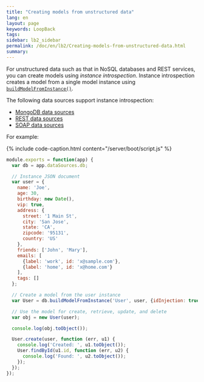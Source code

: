 ```yaml
---
title: "Creating models from unstructured data"
lang: en
layout: page
keywords: LoopBack
tags:
sidebar: lb2_sidebar
permalink: /doc/en/lb2/Creating-models-from-unstructured-data.html
summary:
---
```


For unstructured data such as that in NoSQL databases and REST services, you can create models using _instance introspection_.
Instance introspection creates a model from a single model instance using
[`buildModelFromInstance()`](http://apidocs.strongloop.com/loopback-datasource-juggler/#datasource-prototype-buildmodelfrominstance).

The following data sources support instance introspection: 

* [MongoDB data sources](MongoDB-connector.html)
* [REST data sources](REST-connector.html)
* [SOAP data sources](SOAP-connector.html)

For example:

{% include code-caption.html content="/server/boot/script.js" %}
```javascript
module.exports = function(app) {
  var db = app.dataSources.db;

  // Instance JSON document
  var user = {
    name: 'Joe',
    age: 30,
    birthday: new Date(),
    vip: true,
    address: {
      street: '1 Main St',
      city: 'San Jose',
      state: 'CA',
      zipcode: '95131',
      country: 'US'
    },
    friends: ['John', 'Mary'],
    emails: [
      {label: 'work', id: 'x@sample.com'},
      {label: 'home', id: 'x@home.com'}
    ],
    tags: []
  };

  // Create a model from the user instance
  var User = db.buildModelFromInstance('User', user, {idInjection: true});

  // Use the model for create, retrieve, update, and delete
  var obj = new User(user);

  console.log(obj.toObject());

  User.create(user, function (err, u1) {
    console.log('Created: ', u1.toObject());
    User.findById(u1.id, function (err, u2) {
      console.log('Found: ', u2.toObject());
    });
  });
});
```